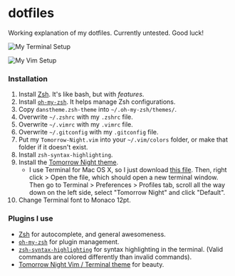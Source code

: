 # dotfiles

Working explanation of my dotfiles.  Currently untested. Good luck!  

![My Terminal Setup](http://static.schlosser.io/ss/dotfiles/terminal.png)

![My Vim Setup](http://static.schlosser.io/ss/dotfiles/vim.png)

### Installation

1. Install [Zsh](http://www.zsh.org/). It's like bash, but with *features*.
2. Install [`oh-my-zsh`](https://github.com/robbyrussell/oh-my-zsh). It helps manage Zsh configurations.
3. Copy `danstheme.zsh-theme` into `~/.oh-my-zsh/themes/`.
4. Overwrite `~/.zshrc` with my `.zshrc` file.
5. Overwrite `~/.vimrc` with my `.vimrc` file.
5. Overwrite `~/.gitconfig` with my `.gitconfig` file.
6. Put my `Tomorrow-Night.vim` into your `~/.vim/colors` folder, or make that folder if it doesn't exist.
7. Install `zsh-syntax-highlighting`.
8. Install the [Tomorrow Night theme](https://github.com/chriskempson/tomorrow-theme).  
    - I use Terminal for Mac OS X, so I just download [this file](https://raw.githubusercontent.com/chriskempson/tomorrow-theme/master/OS%20X%20Terminal/Tomorrow%20Night.terminal).  Then, right click > Open the file, which should open a new terminal window.  Then go to Terminal > Preferences > Profiles tab, scroll all the way down on the left side, select "Tomorrow Night" and click "Default".
9. Change Terminal font to Monaco 12pt.  

### Plugins I use

- [Zsh](http://www.zsh.org/) for autocomplete, and general awesomeness.
- [`oh-my-zsh`](https://github.com/robbyrussell/oh-my-zsh) for plugin management.
- [`zsh-syntax-highlighting`](https://github.com/zsh-users/zsh-syntax-highlighting) for syntax highlighting in the terminal. (Valid commands are colored differently than invalid commands).
- [Tomorrow Night Vim / Terminal theme](https://github.com/chriskempson/tomorrow-theme) for beauty.
